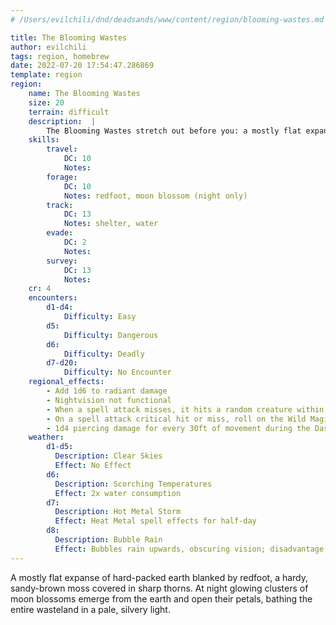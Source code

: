 ```yaml
---
# /Users/evilchili/dnd/deadsands/www/content/region/blooming-wastes.md

title: The Blooming Wastes
author: evilchili
tags: region, homebrew
date: 2022-07-20 17:54:47.286869
template: region
region:
    name: The Blooming Wastes
    size: 20
    terrain: difficult
    description:  |
        The Blooming Wastes stretch out before you: a mostly flat expanse of hard,  cracked earth blanketed by some kind of sandy brown scrub. Small mesas dot the horizon, suggesting the possibility of shelter. As you approach you see that the scrub is covered in thick black thorns sharp enough to pierce boot leather; you will need to tread carefully. 
    skills:
        travel:
            DC: 10
            Notes:
        forage:
            DC: 10
            Notes: redfoot, moon blossom (night only)
        track:
            DC: 13
            Notes: shelter, water
        evade:
            DC: 2
            Notes:
        survey:
            DC: 13
            Notes:
    cr: 4
    encounters:
        d1-d4:
            Difficulty: Easy
        d5:
            Difficulty: Dangerous
        d6:
            Difficulty: Deadly
        d7-d20:
            Difficulty: No Encounter
    regional_effects:
        - Add 1d6 to radiant damage 
        - Nightvision not functional
        - When a spell attack misses, it hits a random creature within 5 feet instead
        - On a spell attack critical hit or miss, roll on the Wild Magic Table
        - 1d4 piercing damage for every 30ft of movement during the Dash action
    weather:
        d1-d5:
          Description: Clear Skies
          Effect: No Effect
        d6:
          Description: Scorching Temperatures
          Effect: 2x water consumption
        d7:
          Description: Hot Metal Storm
          Effect: Heat Metal spell effects for half-day
        d8:
          Description: Bubble Rain
          Effect: Bubbles rain upwards, obscuring vision; disadvantage on perception checks
---
```


A mostly flat expanse of hard-packed earth blanked by redfoot, a hardy, sandy-brown moss covered in sharp thorns. At night glowing clusters of moon blossoms emerge from the earth and open their petals, bathing the entire wasteland in a pale, silvery light.
